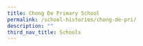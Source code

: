 ```yaml
---
title: Chong De Primary School
permalink: /school-histories/chong-de-pri/
description: ""
third_nav_title: Schools
---
```


